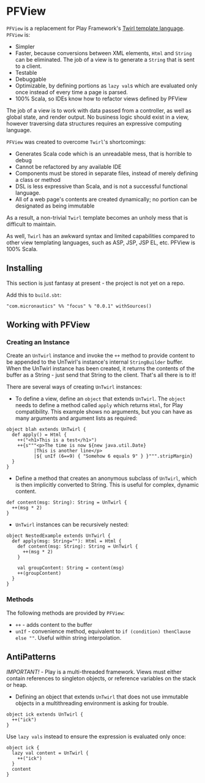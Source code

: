 # PFView #

`PFView` is a replacement for Play Framework's [Twirl template language](https://github.com/playframework/twirlhttps://github.com/playframework/twirl).
`PFView` is:

 * Simpler
 * Faster, because conversions between XML elements, `Html` and `String` can be eliminated. The job of a view is to generate a `String` that is sent to a client.
 * Testable
 * Debuggable
 * Optimizable, by defining portions as `lazy val`s which are evaluated only once instead of every time a page is parsed.
 * 100% Scala, so IDEs know how to refactor views defined by PFView

The job of a view is to work with data passed from a controller, as well as global state, and render output.
No business logic should exist in a view, however traversing data structures requires an expressive computing language.

`PFView` was created to overcome `Twirl`'s shortcomings:
 * Generates Scala code which is an unreadable mess, that is horrible to debug
 * Cannot be refactored by any available IDE
 * Components must be stored in separate files, instead of merely defining a class or method
 * DSL is less expressive than Scala, and is not a successful functional language.
 * All of a web page's contents are created dynamically; no portion can be designated as being immutable

As a result, a non-trivial `Twirl` template becomes an unholy mess that is difficult to maintain.

As well, `Twirl` has an awkward syntax and limited capabilities compared to other view templating languages, such as ASP, JSP, JSP EL, etc.
PFView is 100% Scala.

## Installing ##
This section is just fantasy at present - the project is not yet on a repo.

Add this to `build.sbt`:

    "com.micronautics" %% "focus" % "0.0.1" withSources()

## Working with PFView ##
### Creating an Instance ###
Create an `UnTwirl` instance and invoke the `++` method to provide content to be appended to the UnTwirl's instance's internal `StringBuilder` buffer.
When the UnTwirl instance has been created, it returns the contents of the buffer as a String - just send that String to the client.
That's all there is to it!

There are several ways of creating `UnTwirl` instances:

 * To define a view, define an `object` that extends `UnTwirl`.
    The `object` needs to define a method called `apply` which returns `Html`, for Play compatibility. This example shows  no arguments, but you can have as many arguments and argument lists as required:
````
object blah extends UnTwirl {
  def apply() = Html {
    ++("<h1>This is a test</h1>")
    ++{s"""<p>The time is now ${new java.util.Date}
          |This is another line</p>
          |${ unIf (6==9) { "Somehow 6 equals 9" } }""".stripMargin}
  }
}
````

 * Define a method that creates an anonymous subclass of `UnTwirl`, which is then implicitly converted to String. This is useful for complex, dynamic content.

````
def content(msg: String): String = UnTwirl {
  ++(msg * 2)
}
````

* `UnTwirl` instances can be recursively nested:
````
object NestedExample extends UnTwirl {
  def apply(msg: String=""): Html = Html {
    def content(msg: String): String = UnTwirl {
      ++(msg * 2)
    }

    val groupContent: String = content(msg)
    ++(groupContent)
  }
}
````

### Methods ###
The following methods are provided by `PFView`:

 * `++` - adds content to the buffer
 * `unIf` - convenience method, equivalent to `if (condition) thenClause else ""`. Useful within string interpolation.

## AntiPatterns ##
*IMPORTANT!* - Play is a multi-threaded framework. Views must either contain references to singleton objects, or reference variables on the stack or heap.

 * Defining an object that extends `UnTwirl` that does not use immutable objects in a multithreading environment is asking for trouble.

````
object ick extends UnTwirl {
  ++("ick")
}
````

Use `lazy vals` instead to ensure the expression is evaluated only once:

````
object ick {
  lazy val content = UnTwirl {
    ++("ick")
  }
  content
}
````

